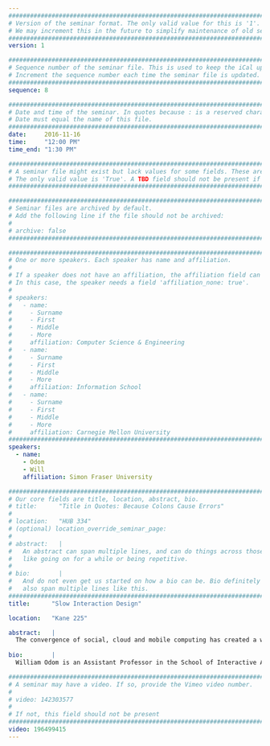 ```yaml
---
################################################################################
# Version of the seminar format. The only valid value for this is '1'. 
# We may increment this in the future to simplify maintenance of old seminars.
################################################################################
version: 1

################################################################################
# Sequence number of the seminar file. This is used to keep the iCal up to date.
# Increment the sequence number each time the seminar file is updated.
################################################################################
sequence: 8

################################################################################
# Date and time of the seminar. In quotes because : is a reserved character.
# Date must equal the name of this file.
################################################################################
date:     2016-11-16
time:     "12:00 PM"
time_end: "1:30 PM"

################################################################################
# A seminar file might exist but lack values for some fields. These are 'TBD'. 
# The only valid value is 'True'. A TBD field should not be present if 'False'.
################################################################################

################################################################################
# Seminar files are archived by default.
# Add the following line if the file should not be archived:
#
# archive: false
################################################################################

################################################################################
# One or more speakers. Each speaker has name and affiliation.
#
# If a speaker does not have an affiliation, the affiliation field can be removed.
# In this case, the speaker needs a field 'affiliation_none: true'.
#
# speakers:
#   - name: 
#     - Surname
#     - First
#     - Middle
#     - More
#     affiliation: Computer Science & Engineering 
#   - name: 
#     - Surname
#     - First
#     - Middle
#     - More
#     affiliation: Information School 
#   - name: 
#     - Surname
#     - First
#     - Middle
#     - More
#     affiliation: Carnegie Mellon University 
################################################################################
speakers:
  - name:
    - Odom
    - Will
    affiliation: Simon Fraser University

################################################################################
# Our core fields are title, location, abstract, bio.
# title:      "Title in Quotes: Because Colons Cause Errors"
# 
# location:   "HUB 334"
# (optional) location_override_seminar_page:
#
# abstract:   |
#   An abstract can span multiple lines, and can do things across those lines,
#   like going on for a while or being repetitive.
# 
# bio:        |
#   And do not even get us started on how a bio can be. Bio definitely can
#   also span multiple lines like this.
################################################################################
title:      "Slow Interaction Design"

location:   "Kane 225"

abstract:   |
  The convergence of social, cloud and mobile computing has created a world in which people generate, access, manipulate, and share personal digital data at larger scales and faster rates than ever before. From digital photo albums to online music streaming services, these new technologies have enabled people to create vast archives of virtual possessions that capture their life experiences. While these technological trends have created many opportunities, they also raise complex questions for the HCI community as we critically look to the future and consider their longer-term implications. As archives continue to grow, how will people live with their virtual possessions in ways that support their evolving practices, values, and understandings of self? How might people’s relations to digital data and the technologies that manifest them change over time? What kinds of qualities should designers consider in crafting a longer-term place for computational things in everyday life? In this talk I will draw on examples from my research to motivate these questions as a crucial research space for the HCI community. I will then give an overview of my recent and ongoing research-through-design projects themed around the concept of slow interaction design that demonstrate productive ways of grappling with these complex and emerging questions. 
  
bio:        |
  William Odom is an Assistant Professor in the School of Interactive Arts and Technology at Simon Fraser University in Vancouver, Canada. He co-directs the Everyday Design Studio and leads a range of projects themed within slow interaction design, the growing digitization of people's possessions, and methods for nurturing and developing the practice of Research-through-Design. His work has received numerous best paper and honorable mention awards at ACM conferences including CHI, DIS, and Ubicomp, as well as a silver international design excellence award (IDEA) from the Industrial Designers Society of America. He holds a Ph.D. in Human-Computer Interaction from Carnegie Mellon University, and was previously a Fulbright Scholar and Banting Fellow. 

################################################################################
# A seminar may have a video. If so, provide the Vimeo video number.
#
# video: 142303577
#
# If not, this field should not be present 
################################################################################
video: 196499415
---
```

